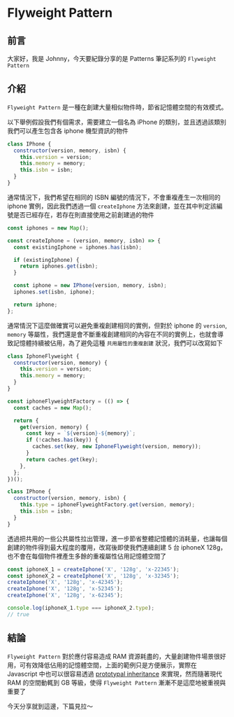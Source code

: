 # Flyweight Pattern

<SocialBlock hashtags="design,pattern,flyweight" />


## 前言
大家好，我是 Johnny，今天要紀錄分享的是 Patterns 筆記系列的 `Flyweight Pattern`


## 介紹
`Flyweight Pattern` 是一種在創建大量相似物件時，節省記憶體空間的有效模式。

以下舉例假設我們有個需求，需要建立一個名為 iPhone 的類別，並且透過該類別我們可以產生包含各 iphone 機型資訊的物件
```js
class IPhone {
  constructor(version, memory, isbn) {
    this.version = version;
    this.memory = memory;
    this.isbn = isbn;
  }
}
```
通常情況下，我們希望在相同的 ISBN 編號的情況下，不會重複產生一次相同的 iphone 實例，因此我們透過一個 `createIphone` 方法來創建，並在其中判定該編號是否已經存在，若存在則直接使用之前創建過的物件
```js
const iphones = new Map();

const createIphone = (version, memory, isbn) => {
  const existingIphone = iphones.has(isbn);

  if (existingIphone) {
    return iphones.get(isbn);
  }

  const iphone = new IPhone(version, memory, isbn);
  iphones.set(isbn, iphone);

  return iphone;
};
```

通常情況下這麼做確實可以避免重複創建相同的實例，但對於 iphone 的 `version`, `memory` 等屬性，我們還是會不斷重複創建相同的內容在不同的實例上，也就會導致記憶體持續被佔用，為了避免這種 `共用屬性的重複創建` 狀況，我們可以改寫如下

```js
class IphoneFlyweight {
  constructor(version, memory) {
    this.version = version;
    this.memory = memory;
  }
}

const iphoneFlyweightFactory = (() => {
  const caches = new Map();

  return {
    get(version, memory) {
      const key = `${version}-${memory}`;
      if (!caches.has(key)) {
        caches.set(key, new IphoneFlyweight(version, memory));
      }
      return caches.get(key);
    },
  };
})();

class IPhone {
  constructor(version, memory, isbn) {
    this.type = iphoneFlyweightFactory.get(version, memory);
    this.isbn = isbn;
  }
}
```
透過把共用的一些公共屬性拉出管理，進一步節省整體記憶體的消耗量，也讓每個創建的物件得到最大程度的覆用，改寫後即使我們連續創建 5 台 iphoneX 128g，也不會在每個物件裡產生多餘的重複屬性佔用記憶體空間了
```js
const iphoneX_1 = createIphone('X', '128g', 'x-22345');
const iphoneX_2 = createIphone('X', '128g', 'x-32345');
createIphone('X', '128g', 'x-42345');
createIphone('X', '128g', 'x-52345');
createIphone('X', '128g', 'x-62345');

console.log(iphoneX_1.type === iphoneX_2.type);
// true
```

<SocialBlock hashtags="design,pattern,flyweight" />

## 結論
`Flyweight Pattern` 對於應付容易造成 RAM 資源耗盡的，大量創建物件場景很好用，可有效降低佔用的記憶體空間，上面的範例只是方便展示，實際在 Javascript 中也可以很容易透過 [prototypal inheritance](https://developer.mozilla.org/en-US/docs/Web/JavaScript/Inheritance_and_the_prototype_chain) 來實現，然而隨著現代 RAM 的空間動輒到 GB 等級，使得 `Flyweight Pattern` 漸漸不是這麼地被重視與重要了

今天分享就到這邊，下篇見拉～